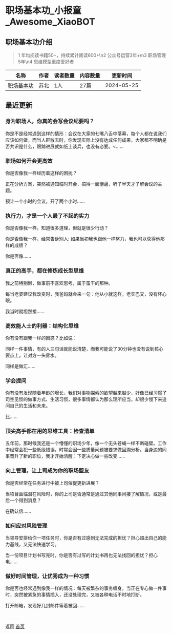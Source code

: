 # 职场基本功_小报童_Awesome_XiaoBOT

## 职场基本功介绍
> 1 年均阅读书籍50+，持续累计阅读600+\n2 公众号运营3年+\n3 职场管理5年\n4 思维模型重度爱好者  
  


|名称|作者|读者数量|内容数量|更新时间|
|---|---|---|---|---|
|[职场基本功](https://xiaobot.net/p/happydty?refer=9c3f1c95-a052-465a-9902-f6d75080262a)|苏北|1人|27篇|2024-05-25|

## 最近更新
### 身为职场人，你真的会写会议纪要吗？

你是不是经常遇到这样的情形：会议在大家的七嘴八舌中落幕，每个人都在说我们应该如何做，而当人群散去时，你发现实际上没有达成任何成果，大家都不明确是否共识是什么，跟踪进展就如纸上谈兵，也没有必要。<......

### 职场如何开会更高效

你是否像我一样经历着这样的困扰？

正在分析方案，突然被通知临时开会，搞得一面懵逼，听了半天才了解会议的主题。

预计一个小时的会议，开了两个小时......

### 执行力，才是一个人最了不起的实力

你是否像我一样，知道很多道理，但就是很少行动？

你是否像我一样，经常告诉别人: 如果当初我也跟他一样努力，我也可以获得他那样的成绩？

你是否像......

### 真正的高手，都在修炼成长型思维

我之前特别懒，做事前不喜欢思考，属于蛮干的那种。

每当老婆建议我改变时，我爸妈就会来一句：他从小就这样，老实巴交，没有坏心眼。

我当时就坦然接......

### 高效能人士的利器：结构化思维

你有没有跟我一样的困惑？比如说：

同样一件事情，有的人三句话就能说清楚，而我可能说了30分钟也没有说到核心要点上，让对方一头雾水。

同样是做汇......

### 学会提问

你有没有发现随着年龄的增长，我们对事物探索的欲望越来越少，好像已经习惯了司空见惯的做事方式、生活习惯，很多事情都认为那么理所应当，却很少慢下来追问自己的生活和未来。

比......

### 顶尖高手都在用的思维工具：检查清单

五年前，那时候我还是一个懵懂的职场少年，像一个无头苍蝇一样不断碰壁。工作中经常会犯一些低级错误，时常会因一些质量问题被要求做回溯分析。当身边的同事晋升了新的职位，我才开始清醒：下定决心做一些改变......

### 向上管理，让上司成为你的职场盟友

你是否经常在任务进行中被上司催促更新进展？

当项目面临潜在风险时，你的上司是否通常是通过其他同事间接了解情况，或是最后一个得到消息？

在确认信......

### 如何应对风险管理

当领导安排给你一项任务时，你是否有过感到无法完成的担忧？担心超出自己的能力基线，又无法快速学习。

当一份项目计划书写完时，你是否有过写的计划书再也无法找回的担忧？担心电......

### 做好时间管理，让优秀成为一种习惯

你是否也经常遇到像我一样的情况：每天被繁杂的事务缠身，当正在专心做一件事时，突然被紧急的事情插入，还没处理完，又被各种电话不时地打断。

打开邮箱，发现好几封邮件等着被回......


<a href="https://github.com/Reno9527/awesome-xiaobot" style="color: white; text-decoration: none;">awesome-xiaobot</a>

返回 [首页](../README.md)
